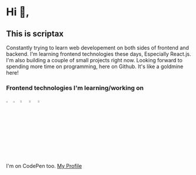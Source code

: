# Hi 👋, 
## This is scriptax
Constantly trying to learn web developement on both sides of frontend and backend.
I'm learning frontend technologies these days, Especially React.js. I'm also building a couple of small projects right now. Looking forward to spending more time on programming, here on Github. It's like a goldmine here!

### Frontend technologies I'm learning/working on

<div>
  <img src ="./images/html-5.svg" alt="HTML5 logo" width="3%" title='HTML5'/>
  <img src ="./images/css-3.svg" alt="CSS3 logo" width="3%" title='CSS3'/>
  <img src ="./images/javascript.svg" alt="JavaScript logo" width="4%" title='JavaScript'/>
  <img src ="./images/es6.svg" alt="ES6 logo" width="4%" title='ES6'/>
  <img src ="./images/react.svg" alt="react logo" width="4%" title='React'/>
</div>

I'm on CodePen too. [My Profile](https://codepen.io/scriptax)
